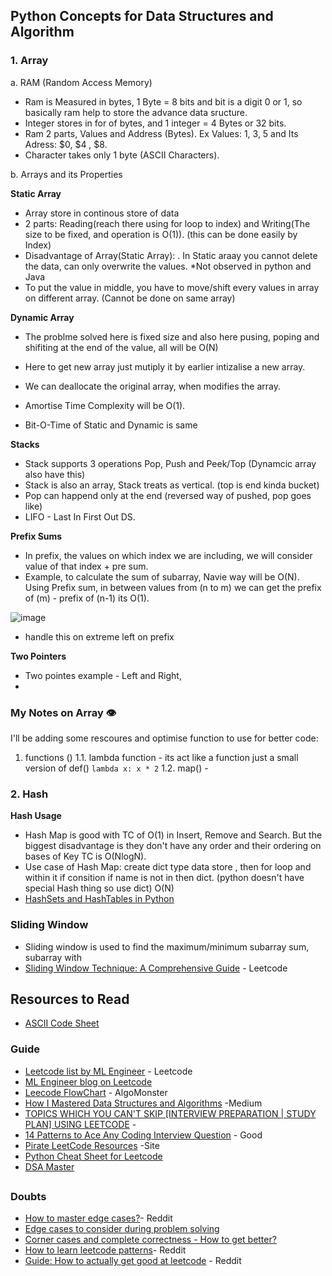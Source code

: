 
## Python Concepts for Data Structures and Algorithm
### 1. Array

   a. RAM (Random Access Memory)
   * Ram is Measured in bytes, 1 Byte = 8 bits and bit is a digit 0 or 1, so basically ram help to store the advance data sructure.
   * Integer stores in for of bytes, and 1 integer = 4 Bytes or 32 bits.
   * Ram 2 parts, Values and Address (Bytes). Ex Values: 1, 3, 5 and Its Adress: $0, $4 , $8.
   * Character takes only 1 byte (ASCII Characters).

   b. Arrays and its Properties
   
   **Static Array**
   * Array store in continous store of data
   * 2 parts: Reading(reach there using for loop to index) and Writing(The size to be fixed, and operation is  O(1)). (this can be done easily by Index)
   * Disadvantage of Array(Static Array): . In Static araay you cannot delete the data, can only overwrite the values. *Not observed in python and Java
   * To put the value in middle, you have to move/shift every values in array on different array. (Cannot be done on same array)

   **Dynamic Array**
   * The problme solved here is fixed size and also here pusing, poping and shifiting at the end of the value, all will be O(N)
   * Here to get new array just mutiply it by earlier intizalise a new array.
   * We can deallocate the original array, when modifies the array.
   * Amortise Time Complexity will be O(1).

   * Bit-O-Time of Static and Dynamic is same

   **Stacks**
   * Stack supports 3 operations Pop, Push and Peek/Top (Dynamcic array also have this)
   * Stack is also an array, Stack treats as vertical. (top is end kinda bucket)
   * Pop can happend only at the end (reversed way of pushed, pop goes like)
   * LIFO - Last In First Out DS.

   **Prefix Sums**
   * In prefix, the values on which index we are including, we will consider value of that index + pre sum.
   * Example, to calculate the sum of subarray, Navie way will be O(N). Using Prefix sum, in between values from (n to m) we can get the prefix of (m) - prefix of (n-1) its O(1).
   
   ![image](https://github.com/vg11072001/Python-programming/assets/67424390/9666304f-a4b7-48b0-a8d6-3ab3a979661c)

   * handle this on extreme left on prefix

   **Two Pointers**
   * Two pointes example - Left and Right,  
   * 

### My Notes on Array :eye:
   I'll be adding some rescoures and optimise function to use for better code:
   1. functions ()
         1.1. lambda function - its act like a function just a small version of def() ``` lambda x: x * 2 ```
         1.2. map() - 
 
     
   
### 2. Hash

   **Hash Usage**
   * Hash Map is good with TC of O(1) in Insert, Remove and Search. But the biggest disadvantage is they don't have any order and their ordering on bases of Key TC is O(NlogN).
   * Use case of Hash Map: create dict type data store , then for loop and within it if consition if name is not in then dict. (python doesn't have special Hash thing so use dict) O(N)
   * [HashSets and HashTables in Python](https://www.askpython.com/python/examples/hashsets-and-hashtables-in-python)
  

### Sliding Window

* Sliding window is used to find the maximum/minimum subarray sum, subarray with
* [Sliding Window Technique: A Comprehensive Guide](https://leetcode.com/discuss/interview-question/3722472/mastering-sliding-window-technique-a-comprehensive-guide) - Leetcode

## Resources to Read

* [ASCII Code Sheet](https://www.ascii-code.com/)

### Guide 

* [Leetcode list by ML Engineer](https://leetcode.com/discuss/general-discussion/665604/important-and-useful-links-from-all-over-the-leetcode/659097) - Leetcode
* [ML Engineer blog on Leetcode](https://mlengineer.io/common-leetcode-questions-by-categories-532b301130b) 
* [Leecode FlowChart](https://algo.monster/flowchart) - AlgoMonster
* [How I Mastered Data Structures and Algorithms](https://medium.com/algomaster-io/how-i-mastered-data-structures-and-algorithms-eb8c5273c56d) -Medium
* [TOPICS WHICH YOU CAN'T SKIP [INTERVIEW PREPARATION | STUDY PLAN] USING LEETCODE](https://leetcode.com/discuss/study-guide/1098600/TOPICS-WHICH-YOU-CAN'T-SKIP-INTERVIEW-PREPARATION-or-STUDY-PLAN-USING-LEETCODE) - 
* [14 Patterns to Ace Any Coding Interview Question](https://hackernoon.com/14-patterns-to-ace-any-coding-interview-question-c5bb3357f6ed) - Good
* [Pirate LeetCode Resources](https://www.piratekingdom.com/leetcode/resources) -Site
* [Python Cheat Sheet for Leetcode](https://leetcode.com/discuss/study-guide/2122306/Python-Cheat-Sheet-for-Leetcode)
* [DSA Master](https://instabyte.io/p/dsa-master)

##
### Doubts
* [How to master edge cases?](https://www.reddit.com/r/leetcode/comments/17kkf9g/how_to_master_edge_cases/)- Reddit
* [Edge cases to consider during problem solving](https://leetcode.com/discuss/general-discussion/988504/Edge-cases-to-consider-during-problem-solving)
* [Corner cases and complete correctness - How to get better?](https://leetcode.com/discuss/general-discussion/1500557/corner-cases-and-complete-correctness-how-to-get-better)
* [How to learn leetcode patterns](https://www.reddit.com/r/csMajors/comments/zvszlr/how_to_learn_leetcode_patterns/)- Reddit
* [Guide: How to actually get good at leetcode](https://www.reddit.com/r/csMajors/comments/yvgor9/guide_how_to_actually_get_good_at_leetcode/) - Reddit
